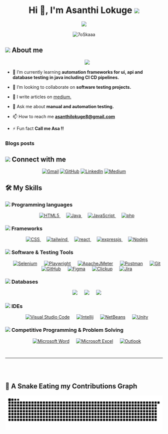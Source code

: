 

<h1 align="center">Hi 👋, I'm Asanthi Lokuge <img src="https://media.giphy.com/media/hvRJCLFzcasrR4ia7z/giphy.gif" width="35"></h1>
<p align="center">
  <a href="https://github.com/DenverCoder1/readme-typing-svg"><img src="https://readme-typing-svg.herokuapp.com?font=Time+New+Roman&color=%23C8BE25&size=25&center=true&vCenter=true&width=600&height=100&lines=Passionate+Software+Tester;UI+Designer;Software+Engineering+Graduate;Maths+and+ICT+Tutor;Love+for+testing"></a>
</p>

<p align="center"> 
	<img src="https://komarev.com/ghpvc/?username=7oSkaaa&label=Profile%20views&color=0047AB&style=plastic?" alt="7oSkaaa" height=25px, width=160px/> 
	<!---
		<a href = "https://commits.top/egypt.html" target="_blank">
			<img src="https://aktive.tk/egypt/7oSkaaa?color=red" alt="Most Active Users" target="_blank" height=25px, width=250px/> 
		</a>
	-->

</p>

	
## <picture><img src = "https://github.com/7oSkaaa/7oSkaaa/blob/main/Images/about_me.gif?raw=true" width = 50px></picture> About me

<picture> <img align="right" src="https://github.com/7oSkaaa/7oSkaaa/blob/main/Images/Right_Side.gif?raw=true" width = 250px></picture>

<br>

- 🌱 I’m currently learning **automation frameworks for ui, api and database testing in java including CI CD pipelines.**

- 👯 I’m looking to collaborate on **software testing projects.**

- 📝 I write articles on [medium.](medium.)

- 💬 Ask me about **manual and automation testing.**

- 📫 How to reach me **asanthilokuge8@gmail.com**

- ⚡ Fun fact **Call me Asa !!**

### Blogs posts
<!-- BLOG-POST-LIST:START -->
<!-- BLOG-POST-LIST:END -->

## <picture> <img src="https://github.com/7oSkaaa/7oSkaaa/blob/main/Images/Connect-with-me.gif?raw=true" width="100px"> </picture> Connect with me
<p align="center">
	<a href="mailto:asanthilokuge8@gmail.com.com"><img img src="https://img.shields.io/badge/gmail-%23EA4335.svg?style=plastic&logo=gmail&logoColor=white" alt="Gmail"/></a>
	<a href="https://github.com/asanthi03"><img src="https://img.shields.io/badge/github-%23181717.svg?style=plastic&logo=github&logoColor=white" alt="GitHub"/></a>
	<a href="https://www.linkedin.com/in/asanthi-lokuge-945849207"><img src="https://img.shields.io/badge/linkedin-%230A66C2.svg?style=plastic&logo=linkedin&logoColor=white" alt="LinkedIn"/></a>
	<a href="https://medium.com/@asanthilokuge8"><img src="https://img.shields.io/badge/medium-%237A66A5.svg?style=plastic&logo=medium&logoColor=white" alt="Medium"/></a>
  
</p>

## 🛠️ My Skills

### <picture> <img src = "https://github.com/7oSkaaa/7oSkaaa/blob/main/Images/Programming_Languages.gif?raw=true" width = 50px>  </picture> Programming languages

<p align="center"> 
  &emsp;
  <a href="https://www.w3schools.com/cpp/" target="_blank"> 
    <img alt="HTML5" src="https://img.shields.io/badge/HTML5%20-E34F26?style=plastic&logo=html5&logoColor=white">
  </a> 
  &emsp;
  <a href="https://www.java.com" target="_blank"> 
    <img alt="Java" src="https://img.shields.io/badge/Java-%23007396.svg?style=plastic&logo=java&logoColor=white">
  </a>
  &emsp;
  <a href="https://developer.mozilla.org/en-US/docs/Web/JavaScript" target="_blank"> 
     <img alt="JavaScript" src="https://img.shields.io/badge/JavaScript%20-%23F7DF1E.svg?style=plastic&logo=javascript&logoColor=black">
   </a>
  &emsp;
   <a href="https://www.php.net/" target="_blank">
    <img alt="php" src="https://img.shields.io/badge/php%20-%2314354C.svg?style=plastic&logo=php&logoColor=white">
  </a>
</p>

### <picture> <img src = "https://github.com/7oSkaaa/7oSkaaa/blob/main/Images/Front_End.gif?raw=true" width = 50px>  </picture> Frameworks
<p align="center">  
  &emsp;
  <a href="https://www.w3schools.com/css/" target="_blank">
    <img alt="CSS" src="https://img.shields.io/badge/CSS%20-%231572B6.svg?style=plastic&logo=css3&logoColor=white">
  </a> 
	&emsp;
  <a href="https://tailwindcss.com/" target="_blank">
    <img alt="tailwind" src="https://img.shields.io/badge/Tailwind%20-%231572B6.svg?style=plastic&logo=tailwind&logoColor=white">
  </a> 
  &emsp;
  <a href="https://react.dev/" target="_blank">
    <img alt="react" src="https://img.shields.io/badge/react-%2361DAFB.svg?style=plastic&logo=React&logoColor=black">
  </a>
	&emsp;
  <a href="https://expressjs.com/" target="_blank">
    <img alt="expressjs" src="https://img.shields.io/badge/Expressjs%2361DAFB.svg?style=plastic&logo=Expressjs&logoColor=black">
  </a>
  &emsp;
  <a href="https://nodejs.org/en" target="_blank"> 
     <img alt="Nodejs" src="https://img.shields.io/badge/Nodejs%20-%23F7DF1E.svg?style=plastic&logo=Nodejs&logoColor=black">
   </a>
</p>

 ### <picture> <img src = "https://github.com/7oSkaaa/7oSkaaa/blob/main/Images/Software_Tools.gif?raw=true" width = 50px>  </picture> Software & Testing Tools
 
<p align="center">
	&emsp;
    <a href="#"><img alt="Selenium" src="https://img.shields.io/badge/selenium-%2343B02A.svg?&style=plastic&logo=selenium&logoColor=white"></a>
	&emsp;
    <a href="#"><img alt="Playwright" src="https://img.shields.io/badge/playwright%2343B02A.svg?&style=plastic&logo=playwright&logoColor=white"></a>
	&emsp;
    <a href="#"><img alt="ApacheJMeter" src="https://img.shields.io/badge/ApacheJMeter%2343B02A.svg?&style=plastic&logo=ApacheJMeter&logoColor=white"></a>
	&emsp;
    <a href="#"><img alt="Postman" src="https://img.shields.io/badge/postman%2343B02A.svg?&style=plastic&logo=postman&logoColor=white"></a>
  &emsp;
    <a href="#"><img alt="Git" src="https://img.shields.io/badge/Git%20-%23F05033.svg?style=plastic&logo=git&logoColor=white"></a>
  &emsp;
    <a href="#"><img alt="GitHub" src="https://img.shields.io/badge/github-%23181717.svg?style=plastic&logo=github&logoColor=white"></a>
 &emsp;
    <a href="#"><img alt="Figma" src="https://img.shields.io/badge/Figma-000000?style=plastic&logo=figma&logoColor=white"></a>
  &emsp;
    <a href="#"><img alt="Clickup" src="https://img.shields.io/badge/clickup%20-%2334A853.svg?style=plastic&logo=googles&logoColor=white"></a>
  &emsp;
    <a href="#"><img alt="Jira" img src="https://img.shields.io/badge/jira%23000000.svg?style=plastic&logo=jira&logoColor=white"></a>
   
</p>

 ### <picture> <img src = "https://github.com/7oSkaaa/7oSkaaa/blob/main/Images/OS.gif?raw=true" width = 50px>  </picture> Databases
 
<p align="center">
   &emsp;
    <a href="#"><img src="https://img.shields.io/badge/mysql-%234479A1.svg?&style=plastic&logo=mysql&logoColor=white"/></a>
	 &emsp;
    <a href="#"><img src="https://img.shields.io/badge/mongodb-%234479A1.svg?&style=plastic&logo=mongodb&logoColor=white"/></a>
	 &emsp;
    <a href="#"><img src="https://img.shields.io/badge/mysqlserver-%234479A1.svg?&style=plastic&logo=mysqlserver&logoColor=white"/></a>
 
</p>

 ### <picture> <img src = "https://github.com/7oSkaaa/7oSkaaa/blob/main/Images/IDEs.gif?raw=true" width = 50px>  </picture> IDEs
 
<p align="center">
  &emsp;
    <a href="#"><img alt="Visual Studio Code" src="https://img.shields.io/badge/Visual%20Studio%20Code-0078d7.svg?style=plastic&logo=visual-studio-code&logoColor=white"></a>
  &emsp;
    <a href="#"><img alt="Intellij" src="https://img.shields.io/badge/intellij%23000000.svg?style=plastic&logo=intellij&logoColor=white" /></a>
  &emsp;
    <a href="#"><img alt="NetBeans" src="https://img.shields.io/badge/NetBeans%2366595C.svg?&style=plastic&logo=NetBeans&logoColor=white" /></a>
  &emsp;
    <a href="#"><img alt="Unity" src="https://img.shields.io/badge/unity%20ide-%232C2255.svg?&style=plastic&logo=unity%20ide&logoColor=white" /></a>
</p>

 ### <picture> <img src = "https://github.com/7oSkaaa/7oSkaaa/blob/main/Images/CP_PS.gif?raw=true" width = 50px>  </picture> Competitive Programming & Problem Solving
 
<p align="center">
  &emsp;
    <a href="#"><img alt = "Microsoft Word" src="https://img.shields.io/badge/Microsoft&Word-%20-%231F8ACB.svg?style=plastic&logo=Microsoft&Word&logoColor=white" /></a>	
	&emsp;
    <a href="#"><img alt = "Microsoft Excel" src="https://img.shields.io/badge/Microsoft&Excel%20-%231F8ACB.svg?style=plastic&logo=Microsoft&Excel&logoColor=white" /></a>	
	&emsp;
    <a href="#"><img alt = "Outlook" src="https://img.shields.io/badge/Outlook-%20-%231F8ACB.svg?style=plastic&logo=Outlook&logoColor=white" /></a>	
 
</p>



<br> 

---

</br></br>
	
## 🐍 A Snake Eating my Contributions Graph
	
<p align = "center">
	<img src = "https://github.com/7oSkaaa/7oSkaaa/blob/output/github-contribution-grid-snake.svg?" alt = "Snake Game"/>
</p>
